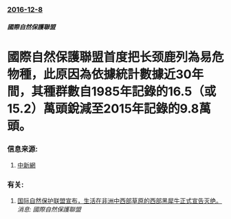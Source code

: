 ### [2016-12-8](/news/2016/12/8/index.md)

##### 國際自然保護聯盟
# 國際自然保護聯盟首度把长颈鹿列為易危物種，此原因為依據統計數據近30年間，其種群數自1985年記錄的16.5（或15.2）萬頭銳減至2015年記錄的9.8萬頭。 




### 信息来源:

1. [中新網](http://www.chinanews.com/gj/2016/12-09/8088361.shtml)

### 有关:

1. [国际自然保护联盟宣布，生活在非洲中西部草原的西部黑犀牛正式宣告灭绝。](/zh/news/2011/11/10/国际自然保护联盟宣布-生活在非洲中西部草原的西部黑犀牛正式宣告灭绝.md) _消息: 國際自然保護聯盟_
